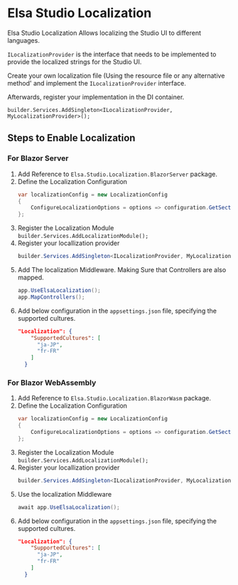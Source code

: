 ﻿# Elsa Studio Localization
Elsa Studio Localization Allows localizing the Studio UI to different languages.

`ILocalizationProvider` is the interface that needs to be implemented to provide the localized strings for the Studio UI.

Create your own localization file (Using the resource file or any alternative method' and implement the `ILocalizationProvider` interface.

Afterwards, register your implementation in the DI container.

```cssharp
builder.Services.AddSingleton<ILocalizationProvider, MyLocalizationProvider>();
```

## Steps to Enable Localization

### For Blazor Server
1. Add Reference to `Elsa.Studio.Localization.BlazorServer` package.
1. Define the Localization Configuration
    ```csharp
    var localizationConfig = new LocalizationConfig
    {
        ConfigureLocalizationOptions = options => configuration.GetSection("Localization").Bind(options),
    };
    ```
1. Register the Localization Module `builder.Services.AddLocalizationModule();`
1. Register your locallization provider
	```csharp
	builder.Services.AddSingleton<ILocalizationProvider, MyLocalizationProvider>();
	```
1. Add The localization Middleware. Making Sure that Controllers are also mapped.
    ```csharp
    app.UseElsaLocalization();
    app.MapControllers();
    ```
1. Add below configuration in the `appsettings.json` file, specifying the supported cultures.
    ```json
    "Localization": {
        "SupportedCultures": [
          "ja-JP",
          "fr-FR"
        ]
      }
    ```

### For Blazor WebAssembly
1. Add Reference to `Elsa.Studio.Localization.BlazorWasm` package.
1. Define the Localization Configuration
    ```csharp
    var localizationConfig = new LocalizationConfig
    {
        ConfigureLocalizationOptions = options => configuration.GetSection("Localization").Bind(options),
    };
    ```
1. Register the Localization Module `builder.Services.AddLocalizationModule();`
1. Register your locallization provider
	```csharp
	builder.Services.AddSingleton<ILocalizationProvider, MyLocalizationProvider>();
	```
1. Use the localization Middleware
    ```csharp
    await app.UseElsaLocalization();
    ```
1. Add below configuration in the `appsettings.json` file, specifying the supported cultures.
    ```json
    "Localization": {
        "SupportedCultures": [
          "ja-JP",
          "fr-FR"
        ]
      }
    ```